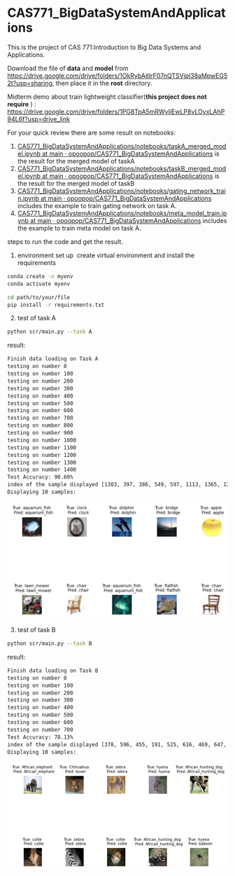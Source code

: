 # CAS771_BigDataSystemAndApplications

This is the project of CAS 771:Introduction to Big Data Systems and Applications.

Download the file of **data** and **model** from https://drive.google.com/drive/folders/1OkRybAjtIrF07nQTSVjpl38aMpwEG52t?usp=sharing, then place it in the **root** directory. 

Midterm demo about train lightweight classifier(**this project does not require** ) : https://drive.google.com/drive/folders/1PG8TpA5mRWyIiEwLP8vLOyxLAhP94L6f?usp=drive_link

For your quick review there are some result on notebooks:

1. [CAS771_BigDataSystemAndApplications/notebooks/taskA_merged_model.ipynb at main · opoopop/CAS771_BigDataSystemAndApplications](https://github.com/opoopop/CAS771_BigDataSystemAndApplications/blob/main/notebooks/taskA_merged_model.ipynb) is the result for the merged model of taskA
2. [CAS771_BigDataSystemAndApplications/notebooks/taskB_merged_model.ipynb at main · opoopop/CAS771_BigDataSystemAndApplications](https://github.com/opoopop/CAS771_BigDataSystemAndApplications/blob/main/notebooks/taskB_merged_model.ipynb) is the result for the merged model of taskB
3. [CAS771_BigDataSystemAndApplications/notebooks/gating_network_train.ipynb at main · opoopop/CAS771_BigDataSystemAndApplications](https://github.com/opoopop/CAS771_BigDataSystemAndApplications/blob/main/notebooks/gating_network_train.ipynb) includes the example to train gating network on task A.
4. [CAS771_BigDataSystemAndApplications/notebooks/meta_model_train.ipynb at main · opoopop/CAS771_BigDataSystemAndApplications](https://github.com/opoopop/CAS771_BigDataSystemAndApplications/blob/main/notebooks/meta_model_train.ipynb) includes the example to train meta model on task A.



steps to run the code and get the result.

1. environment set up
​	create virtual environment and install the requirements

```bash
conda create -n myenv
conda activate myenv
```

```bash
cd path/to/your/file
pip install -r requirements.txt
```






2. test of task A

```bash
python scr/main.py --task A
```

result:

```bash
Finish data loading on Task A
testing on number 0
testing on number 100
testing on number 200
testing on number 300
testing on number 400
testing on number 500
testing on number 600
testing on number 700
testing on number 800
testing on number 900
testing on number 1000
testing on number 1100
testing on number 1200
testing on number 1300
testing on number 1400
Test Accuracy: 90.60%
index of the sample displayed [1303, 397, 386, 549, 597, 1113, 1365, 134, 1117, 1164]
Displaying 10 samples:

```

![image-20250408161947244](imgs/taskA.png)

3. test of task B

```bash
python scr/main.py --task B
```

result:

```bash
Finish data loading on Task B
testing on number 0
testing on number 100
testing on number 200
testing on number 300
testing on number 400
testing on number 500
testing on number 600
testing on number 700
Test Accuracy: 78.13%
index of the sample displayed [378, 596, 455, 191, 525, 616, 469, 647, 263, 442]
Displaying 10 samples:

```

![image-20250408162154069](imgs/taskB.png)
